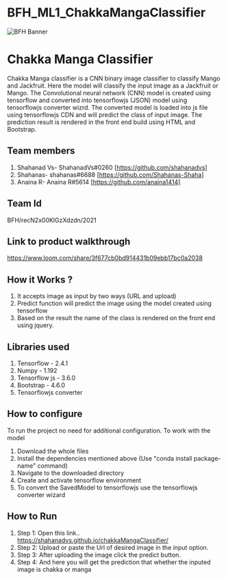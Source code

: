# BFH_ML1_ChakkaMangaClassifier


![BFH Banner](https://trello-attachments.s3.amazonaws.com/542e9c6316504d5797afbfb9/542e9c6316504d5797afbfc1/39dee8d993841943b5723510ce663233/Frame_19.png)
# Chakka Manga Classifier
Chakka Manga classifier is a CNN binary image classifier to classify Mango and Jackfruit. Here the model will classify the input image as a Jackfruit or Mango. The Convolutional neural network (CNN) model is created using tensorflow and converted into tensorflowjs (JSON) model using tensorflowjs converter wizrd. The converted model is loaded into js file using tensorflowjs CDN and will predict the class of input image. The prediction result is rendered in the front end build using HTML and Bootstrap. 
## Team members
1. Shahanad Vs- ShahanadVs#0260 [https://github.com/shahanadvs]
2. Shahanas- shahanas#6688 [https://github.com/Shahanas-Shaha]
3. Anaina R- Anaina R#5614 [https://github.com/anaina1414]
## Team Id
BFH/recN2x00KlGzXdzdn/2021
## Link to product walkthrough
https://www.loom.com/share/3f677cb0bd914431b09ebb17bc0a2038
## How it Works ?
1. It accepts image as input by two ways (URL and upload)
2. Predict function will predict the image using the model created using tensorflow
3. Based on the result the name of the class is rendered on the front end using jquery.
## Libraries used
1. Tensorflow - 2.4.1
2. Numpy - 1.192
3. Tensorflow js - 3.6.0
4. Bootstrap - 4.6.0
5. Tensorflowjs converter
## How to configure
To run the project no need for additional configuration.
To work with the model
1. Download the whole files
2. Install the dependencies mentioned above (Use "conda install package-name" command)
3. Navigate to the downloaded directory
4. Create and activate tensorflow environment
5. To convert the SavedModel to tensorflowjs use the tensorflowjs converter wizard
## How to Run
1. Step 1: Open this link.. https://shahanadvs.github.io/chakkaMangaClassifier/
2. Step 2: Upload or paste the Url of desired image in the input option.
3. Step 3: After uploading the image click the predict button.
4. Step 4: And here you will get the prediction that whether the inputed image is chakka or manga
